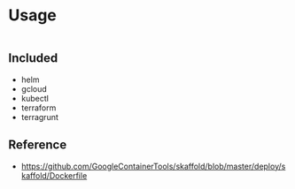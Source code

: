 #

# Usage

```

```

## Included

- helm
- gcloud
- kubectl
- terraform
- terragrunt

## Reference

- https://github.com/GoogleContainerTools/skaffold/blob/master/deploy/skaffold/Dockerfile
